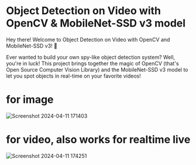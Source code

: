 # Object Detection on Video with OpenCV & MobileNet-SSD v3 model 

Hey there! Welcome to Object Detection on Video with OpenCV and MobileNet-SSD v3! 🎥

Ever wanted to build your own spy-like object detection system? Well, you're in luck! This project brings together the magic of OpenCV (that's Open Source Computer Vision Library) and the MobileNet-SSD v3 model to let you spot objects in real-time on your favorite videos!
# for image

![Screenshot 2024-04-11 171403](https://github.com/charapakasaisreeharsha/ObjRecognizer/assets/142214147/4687bd7a-90ed-47af-82c2-2def68a38369)

# for video, also works for realtime live

![Screenshot 2024-04-11 174251](https://github.com/charapakasaisreeharsha/ObjRecognizer/assets/142214147/aac500da-a7c4-4d06-87f0-faea2709e039)

